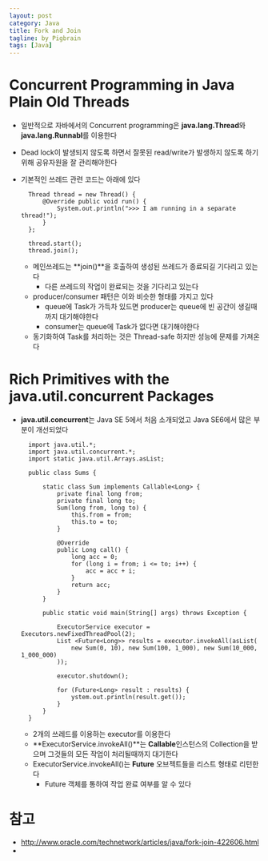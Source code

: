 ```yaml
---
layout: post
category: Java
title: Fork and Join
tagline: by Pigbrain
tags: [Java]
---
```


<!--more-->


# Concurrent Programming in Java Plain Old Threads  
* 일반적으로 자바에서의 Concurrent programming은 **java.lang.Thread**와 **java.lang.Runnabl**를 이용한다  
* Dead lock이 발생되지 않도록 하면서 잘못된 read/write가 발생하지 않도록 하기 위해 공유자원을 잘 관리해야한다  
* 기본적인 쓰레드 관련 코드는 아래에 있다  

		Thread thread = new Thread() { 
			@Override public void run() {
				System.out.println(">>> I am running in a separate thread!");
			}
		};

		thread.start();
		thread.join();
  
	* 메인쓰레드는 **join()**을 호출하여 생성된 쓰레드가 종료되길 기다리고 있는다  
		* 다른 쓰레드의 작업이 완료되는 것을 기다리고 있는다  
	* producer/consumer 패턴은 이와 비슷한 형태를 가지고 있다  
		* queue에 Task가 가득차 있드면 producer는 queue에 빈 공간이 생길때까지 대기해야한다  
		* consumer는 queue에 Task가 없다면 대기해야한다  
	* 동기화하여 Task를 처리하는 것은 Thread-safe 하지만 성능에 문제를 가져온다  
  
# Rich Primitives with the java.util.concurrent Packages  
* **java.util.concurrent**는 Java SE 5에서 처음 소개되었고 Java SE6에서 많은 부분이 개선되었다  


		import java.util.*;
		import java.util.concurrent.*;
		import static java.util.Arrays.asList;
		
		public class Sums {
		
			static class Sum implements Callable<Long> {
				private final long from;
				private final long to;
				Sum(long from, long to) {
					this.from = from;
					this.to = to;
				}
				
				@Override
				public Long call() {
					long acc = 0;
					for (long i = from; i <= to; i++) {
						acc = acc + i;
					}
					return acc;
				}
			}
			
			public static void main(String[] args) throws Exception {
				
				ExecutorService executor = Executors.newFixedThreadPool(2);
				List <Future<Long>> results = executor.invokeAll(asList(
					new Sum(0, 10), new Sum(100, 1_000), new Sum(10_000, 1_000_000)
				));
				
				executor.shutdown();
				
				for (Future<Long> result : results) {
					ystem.out.println(result.get());
				}                
			}    
		}

	* 2개의 쓰레드를 이용하는 executor를 이용한다  
	* **ExecutorService.invokeAll()**는 **Callable**인스턴스의 Collection을 받으며 그것들의 모든 작업이 처리될때까지 대기한다  
	* ExecutorService.invokeAll()는 **Future** 오브젝트들을 리스트 형태로 리턴한다  
		* Future 객체를 통하여 작업 완료 여부를 알 수 있다  
	


# 참고  
* http://www.oracle.com/technetwork/articles/java/fork-join-422606.html  
* 
